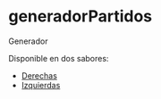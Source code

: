 # generadorPartidos

Generador

Disponible en dos sabores: 
 - [Derechas](http://jj.github.io/generadorPartidos/?derechas)
 - [Izquierdas](http://jj.github.io/generadorPartidos/)
